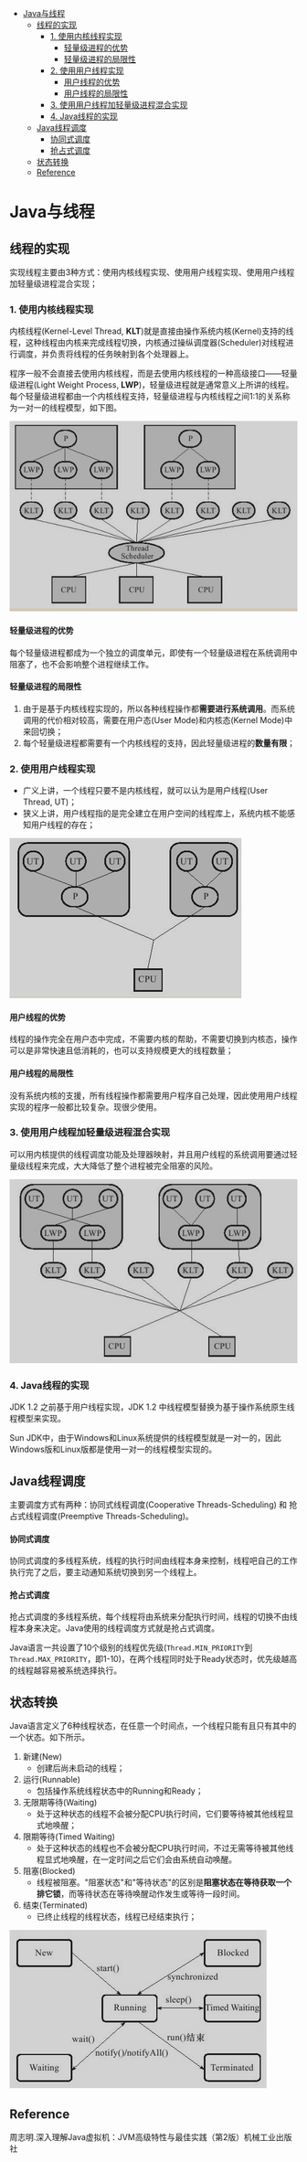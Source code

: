<!-- TOC -->

- [Java与线程](#java与线程)
  - [线程的实现](#线程的实现)
    - [1. 使用内核线程实现](#1-使用内核线程实现)
      - [轻量级进程的优势](#轻量级进程的优势)
      - [轻量级进程的局限性](#轻量级进程的局限性)
    - [2. 使用用户线程实现](#2-使用用户线程实现)
      - [用户线程的优势](#用户线程的优势)
      - [用户线程的局限性](#用户线程的局限性)
    - [3. 使用用户线程加轻量级进程混合实现](#3-使用用户线程加轻量级进程混合实现)
    - [4. Java线程的实现](#4-java线程的实现)
  - [Java线程调度](#java线程调度)
      - [协同式调度](#协同式调度)
      - [抢占式调度](#抢占式调度)
  - [状态转换](#状态转换)
  - [Reference](#reference)

<!-- /TOC -->

# Java与线程

## 线程的实现

实现线程主要由3种方式：使用内核线程实现、使用用户线程实现、使用用户线程加轻量级进程混合实现；

### 1. 使用内核线程实现

内核线程(Kernel-Level Thread, **KLT**)就是直接由操作系统内核(Kernel)支持的线程，这种线程由内核来完成线程切换，内核通过操纵调度器(Scheduler)对线程进行调度，并负责将线程的任务映射到各个处理器上。

程序一般不会直接去使用内核线程，而是去使用内核线程的一种高级接口——轻量级进程(Light Weight Process, **LWP**)，轻量级进程就是通常意义上所讲的线程。每个轻量级进程都由一个内核线程支持，轻量级进程与内核线程之间1:1的关系称为一对一的线程模型，如下图。

![image-20200605144103973](Java%E4%B8%8E%E7%BA%BF%E7%A8%8B.assets/image-20200605144103973.png)

#### 轻量级进程的优势

每个轻量级进程都成为一个独立的调度单元，即使有一个轻量级进程在系统调用中阻塞了，也不会影响整个进程继续工作。

#### 轻量级进程的局限性

1. 由于是基于内核线程实现的，所以各种线程操作都**需要进行系统调用**。而系统调用的代价相对较高，需要在用户态(User Mode)和内核态(Kernel Mode)中来回切换；
2. 每个轻量级进程都需要有一个内核线程的支持，因此轻量级进程的**数量有限**；

### 2. 使用用户线程实现

- 广义上讲，一个线程只要不是内核线程，就可以认为是用户线程(User Thread, UT)；
- 狭义上讲，用户线程指的是完全建立在用户空间的线程库上，系统内核不能感知用户线程的存在；

![image-20200605145259041](Java%E4%B8%8E%E7%BA%BF%E7%A8%8B.assets/image-20200605145259041.png)

#### 用户线程的优势

线程的操作完全在用户态中完成，不需要内核的帮助，不需要切换到内核态，操作可以是非常快速且低消耗的，也可以支持规模更大的线程数量；

#### 用户线程的局限性

没有系统内核的支援，所有线程操作都需要用户程序自己处理，因此使用用户线程实现的程序一般都比较复杂。现很少使用。

### 3. 使用用户线程加轻量级进程混合实现

可以用内核提供的线程调度功能及处理器映射，并且用户线程的系统调用要通过轻量级线程来完成，大大降低了整个进程被完全阻塞的风险。

![image-20200605145318849](Java%E4%B8%8E%E7%BA%BF%E7%A8%8B.assets/image-20200605145318849.png)

### 4. Java线程的实现

JDK 1.2 之前基于用户线程实现，JDK 1.2 中线程模型替换为基于操作系统原生线程模型来实现。

Sun JDK中，由于Windows和Linux系统提供的线程模型就是一对一的，因此Windows版和Linux版都是使用一对一的线程模型实现的。



## Java线程调度

主要调度方式有两种：协同式线程调度(Cooperative Threads-Scheduling) 和 抢占式线程调度(Preemptive Threads-Scheduling)。

#### 协同式调度

协同式调度的多线程系统，线程的执行时间由线程本身来控制，线程吧自己的工作执行完了之后，要主动通知系统切换到另一个线程上。

#### 抢占式调度

抢占式调度的多线程系统，每个线程将由系统来分配执行时间，线程的切换不由线程本身来决定。Java使用的线程调度方式就是抢占式调度。

Java语言一共设置了10个级别的线程优先级(```Thread.MIN_PRIORITY```到```Thread.MAX_PRIORITY```，即1-10)，在两个线程同时处于Ready状态时，优先级越高的线程越容易被系统选择执行。



## 状态转换

Java语言定义了6种线程状态，在任意一个时间点，一个线程只能有且只有其中的一个状态。如下所示。

1. 新建(New)
   - 创建后尚未启动的线程；
2. 运行(Runnable)
   - 包括操作系统线程状态中的Running和Ready；
3. 无限期等待(Waiting)
   - 处于这种状态的线程不会被分配CPU执行时间，它们要等待被其他线程显式地唤醒；
4. 限期等待(Timed Waiting)
   - 处于这种状态的线程也不会被分配CPU执行时间，不过无需等待被其他线程显式地唤醒，在一定时间之后它们会由系统自动唤醒。
5. 阻塞(Blocked)
   - 线程被阻塞。"阻塞状态"和"等待状态"的区别是**阻塞状态在等待获取一个排它锁**，而等待状态在等待唤醒动作发生或等待一段时间。
6. 结束(Terminated)
   - 已终止线程的线程状态，线程已经结束执行；

![image-20200605150634463](Java%E4%B8%8E%E7%BA%BF%E7%A8%8B.assets/image-20200605150634463.png)



## Reference

周志明.深入理解Java虚拟机：JVM高级特性与最佳实践（第2版）机械工业出版社